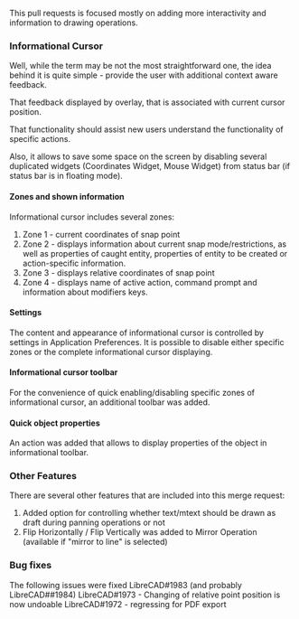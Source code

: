 This pull requests is focused mostly on adding more interactivity and information to drawing operations. 

### Informational Cursor
Well, while the term may be not the most straightforward one, the idea behind it is quite simple - provide the user with additional context aware feedback.

That feedback displayed by overlay, that is associated with current cursor position.

That functionality should assist new users understand the functionality of specific actions. 

Also, it allows to save some space on the screen by disabling several duplicated widgets (Coordinates Widget, Mouse Widget) from status bar (if status bar is in floating mode).  

#### Zones and shown information 

Informational cursor includes several zones: 

1) Zone 1 - current coordinates of snap point
2) Zone 2 - displays information about current snap mode/restrictions, as well as properties of caught entity, properties of entity to be created or action-specific information.
3) Zone 3 - displays relative coordinates of snap point
4) Zone 4 - displays name of active action, command prompt and information about modifiers keys. 

#### Settings
The content and appearance of informational cursor is controlled by settings in Application Preferences. 
It is possible to disable either specific zones or the complete informational cursor displaying. 

#### Informational cursor toolbar
For the convenience of quick enabling/disabling specific zones of informational cursor, an additional toolbar was added.

#### Quick object properties
An action was added that allows to display properties of the object in informational toolbar. 

### Other Features

There are several other features that are included into this merge request: 

1) Added option for controlling whether text/mtext should be drawn as draft during panning operations or not
2) Flip Horizontally / Flip Vertically was added to Mirror Operation (available if "mirror to line" is selected)

### Bug fixes
The following issues were fixed
LibreCAD#1983  (and probably LibreCAD##1984)
LibreCAD#1973 - Changing of relative point position is now undoable
LibreCAD#1972 - regressing for PDF export

